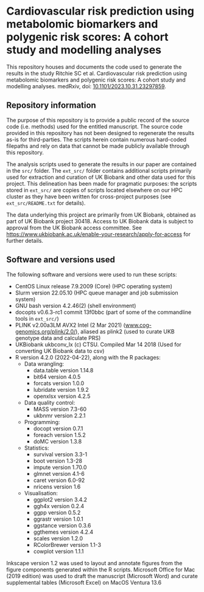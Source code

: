 # Cardiovascular risk prediction using metabolomic biomarkers and polygenic risk scores: A cohort study and modelling analyses

This repository houses and documents the code used to generate the results in the study Ritchie SC et al. Cardiovascular risk prediction using metabolomic biomarkers and polygenic risk scores: A cohort study and modelling analyses. medRxiv, doi: [10.1101/2023.10.31.23297859](https://www.medrxiv.org/content/10.1101/2023.10.31.23297859v1).

## Repository information

The purpose of this repository is to provide a public record of the source code (i.e. methods) used for the entitled manuscript. The source code provided in this repository has not been designed to regenerate the results as-is for third-parties. The scripts herein contain numerous hard-coded filepaths and rely on data that cannot be made publicly available through this repository. 

The analysis scripts used to generate the results in our paper are contained in the `src/` folder. The `ext_src/` folder contains additional scripts primarily used for extraction and curation of UK Biobank and other data used for this project. This delineation has been made for pragmatic purposes: the scripts stored in `ext_src/` are copies of scripts located elsewhere on our HPC cluster as they have been written for cross-project purposes (see `ext_src/README.txt` for details).

The data underlying this project are primarily from UK Biobank, obtained as part of UK Biobank project 30418. Access to UK Biobank data is subject to approval from the UK Biobank access committee. See https://www.ukbiobank.ac.uk/enable-your-research/apply-for-access for further details.

## Software and versions used

The following software and versions were used to run these scripts:

- CentOS Linux release 7.9.2009 (Core) (HPC operating system)
- Slurm version 22.05.10 (HPC queue manager and job submission system)
- GNU bash version 4.2.46(2) (shell environment)
- docopts v0.6.3-rc1 commit 13f0bbc (part of some of the commandline tools in `ext_src/`) 
- PLINK v2.00a3LM AVX2 Intel (2 Mar 2021) (www.cog-genomics.org/plink/2.0/), aliased as plink2 (used to curate UKB genotype data and calculate PRS)
- UKBiobank ukbconv_lx (c) CTSU. Compiled Mar 14 2018 (Used for converting UK Biobank data to csv)
- R version 4.2.0 (2022-04-22), along with the R packages:
  - Data wrangling:
    - data.table version 1.14.8
    - bit64 version 4.0.5
    - forcats version 1.0.0
    - lubridate version 1.9.2
    - openxlsx version 4.2.5
  - Data quality control:
    - MASS version 7.3-60
    - ukbnmr version 2.2.1
  - Programming:
    - docopt version 0.7.1
    - foreach version 1.5.2
    - doMC version 1.3.8
  - Statistics:
    - survival version 3.3-1
    - boot version 1.3-28
    - impute version 1.70.0
    - glmnet version 4.1-6
    - caret version 6.0-92
    - nricens version 1.6
  - Visualisation:
    - ggplot2 version 3.4.2
    - ggh4x version 0.2.4
    - ggpp version 0.5.2
    - ggrastr version 1.0.1
    - ggstance version 0.3.6
    - ggthemes version 4.2.4
    - scales version 1.2.0
    - RColorBrewer version 1.1-3
    - cowplot version 1.1.1

Inkscape version 1.2 was used to layout and annotate figures from the figure components generated within the R scripts. Microsoft Office for Mac (2019 edition) was used to draft the manuscript (Microsoft Word) and curate supplemental tables (Microsoft Excel) on MacOS Ventura 13.6
